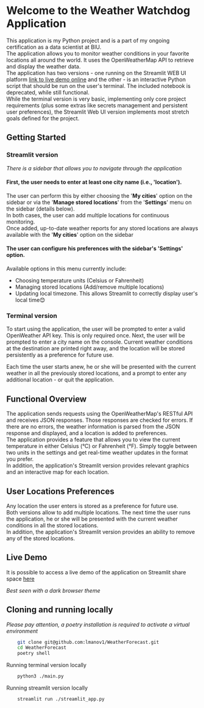 # Welcome to the Weather Watchdog Application
This application is my Python project and is a part of my ongoing certification as a data scientist at BIU.   
The application allows you to monitor weather conditions in your favorite locations all around the world. It uses the OpenWeatherMap API to retrieve and display the weather data.   
The application has two versions - one running on the Streamlit WEB UI platform  [link to live demo online](#live-demo)
and the other - is an interactive Python script that should be run on the user's terminal.
The included notebook is deprecated, while still functional.   
While the terminal version is very basic, implementing only core project requirements (plus some extras like secrets management and persistent user preferences), the Streamlit Web UI version implements most stretch goals defined for the project.

## Getting Started   

### Streamlit version

*There is a sidebar that allows you to navigate through the application*

#### First, the user needs to enter at least one city name (i.e., 'location').
The user can perform this by either choosing the '**My cities**' option on the sidebar or via the '**Manage stored locations**' from the '**Settings**' menu on the sidebar (details below).   
In both cases, the user can add multiple locations for continuous monitoring.    
Once added, up-to-date weather reports for any stored locations are always available with the '**My cities**' option on the sidebar

#### The user can configure his preferences with the sidebar's '**Settings**' option.    
Available options in this menu currently include: 
* Choosing temperature units (Celsius or Fahrenheit)
* Managing stored locations (Add/remove multiple locations)   
* Updating local timezone. This allows Streamlit to correctly display user's local time😊    
    
### Terminal version 

To start using the application, the user will be prompted to enter a valid OpenWeather API key. This is only required once.
Next, the user will be prompted to enter a city name on the console. Current weather conditions at the destination are printed right away, and the location will be stored persistently as a preference for future use. 

Each time the user starts anew, he or she will be presented with the current weather in all the previously stored locations, and a prompt to enter any additional location - or quit the application. 

## Functional Overview

The application sends requests using the OpenWeatherMap's RESTful API and receives JSON responses. Those responses are checked for errors. If there are no errors, the weather information is parsed from the JSON response and displayed, and a location is added to preferences.   
The application provides a feature that allows you to view the current temperature in either Celsius (°C) or Fahrenheit (°F). Simply toggle between two units in the settings and get real-time weather updates in the format you prefer.   
In addition, the application's Streamlit version provides relevant graphics and an interactive map for each location.   

## User Locations Preferences

Any location the user enters is stored as a preference for future use.  
Both versions allow to add multiple locations. The next time the user runs the application, he or she will be presented with the current weather conditions in all the stored locations.   
In addition, the application's Streamlit version provides an ability to remove any of the stored locations.  

## Live Demo

It is possible to access a live demo of the application on Streamlit share space [here](https://weatherforecast-guhya2ufeugzbk9fugn6y6.streamlit.app/ "Weather Watchdog")

*Best seen with a dark browser theme*

## Cloning and running locally 
*Please pay attention, a poetry installation is required to activate a virtual environment*
```bash
    git clone git@github.com:lmanov1/WeatherForecast.git
    cd WeatherForecast
    poetry shell
```
Running terminal version locally
```bash
    python3 ./main.py

```
Running streamlit version locally
```bash
    streamlit run ./streamlit_app.py
